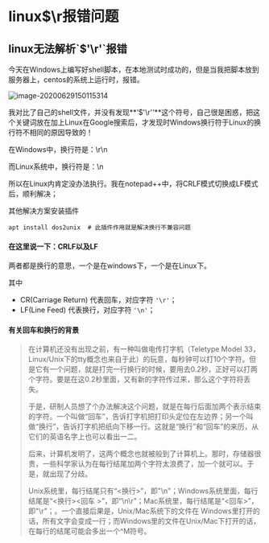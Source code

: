 # linux\$\r报错问题




## linux无法解析\`$'\r'\`报错

今天在Windows上编写好shell脚本，在本地测试时成功的，但是当我把脚本放到服务器上，centos的系统上运行时，报错。

![image-20200629150115314](https://gitee.com/ymyguang/picture/raw/master/img/image-20200629150115314.png)

我对比了自己的shell文件，并没有发现**’$'\r'‘**这个符号，自己很是困惑，把这个关键词放在加上Linux在Google搜索后，才发现时Windows换行符于Linux的换行符不相同的原因导致的！

在Windows中，换行符是：\r\n

而Linux系统中，换行符是：\n

所以在Linux内肯定没办法执行。我在notepad++中，将CRLF模式切换成LF模式后，顺利解决；

其他解决方案安装插件

```shell
apt install dos2unix  # 此插件作用就是解决换行不兼容问题
```





#### 在这里说一下：CRLF以及LF

两者都是换行的意思，一个是在windows下，一个是在Linux下。

其中

- CR(Carriage Return) 代表回车，对应字符 `'\r'`；
- LF(Line Feed) 代表换行，对应字符 `'\n'`；

#### 有关回车和换行的背景

> 在计算机还没有出现之前，有一种叫做电传打字机（Teletype Model 33，Linux/Unix下的tty概念也来自于此）的玩意，每秒钟可以打10个字符。但是它有一个问题，就是打完一行换行的时候，要用去0.2秒，正好可以打两个字符。要是在这0.2秒里面，又有新的字符传过来，那么这个字符将丢失。
>
> 于是，研制人员想了个办法解决这个问题，就是在每行后面加两个表示结束的字符。一个叫做“回车”，告诉打字机把打印头定位在左边界；另一个叫做“换行”，告诉打字机把纸向下移一行。这就是“换行”和“回车”的来历，从它们的英语名字上也可以看出一二。
>
> 后来，计算机发明了，这两个概念也就被般到了计算机上。那时，存储器很贵，一些科学家认为在每行结尾加两个字符太浪费了，加一个就可以。于是，就出现了分歧。
>
> Unix系统里，每行结尾只有“<换行>”，即"\n"；Windows系统里面，每行结尾是“<换行><回车 >”，即“\n\r”；Mac系统里，每行结尾是“<回车>”，即"\r"；。一个直接后果是，Unix/Mac系统下的文件在 Windows里打开的话，所有文字会变成一行；而Windows里的文件在Unix/Mac下打开的话，在每行的结尾可能会多出一个^M符号。

